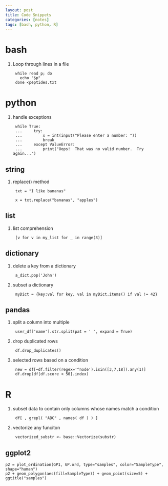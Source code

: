 ```yaml
---
layout: post
title: Code Snippets
categories: [notes]
tags: [bash, python, R]
---
```


# bash
1. Loop through lines in a file

		while read p; do
		  echo "$p"
		done <peptides.txt
		
# python
1. handle exceptions

		while True:
		...     try:
		...         x = int(input("Please enter a number: "))
		...         break
		...     except ValueError:
		...         print("Oops!  That was no valid number.  Try again...")
## string

1. replace() method

		txt = "I like bananas"

		x = txt.replace("bananas", "apples")
		
## list

1. list comprehension

		[v for v in my_list for _ in range(3)]
## dictionary
1. delete a key from a dictionary

		a_dict.pop('John')
		
2. subset a dictionary

		myDict = {key:val for key, val in myDict.items() if val != 42}

## pandas
1. split a column into multiple
	
		user_df['name'].str.split(pat = ' ', expand = True)
		
2. drop duplicated rows

		df.drop_duplicates()
		
3. selected rows based on a condition

		new = df[~df.filter(regex='^node').isin([3,7,18]).any(1)]
		df.drop(df[df.score < 50].index)

		
# R
1. subset data to contain only columns whose names match a condition

		df[ , grepl( "ABC" , names( df ) ) ]	
		
2. vectorize any funciton

		vectorized_substr <- base::Vectorize(substr)
	
	
## ggplot2

	p2 = plot_ordination(GP1, GP.ord, type="samples", color="SampleType", shape="human") 
	p2 + geom_polygon(aes(fill=SampleType)) + geom_point(size=5) + ggtitle("samples")